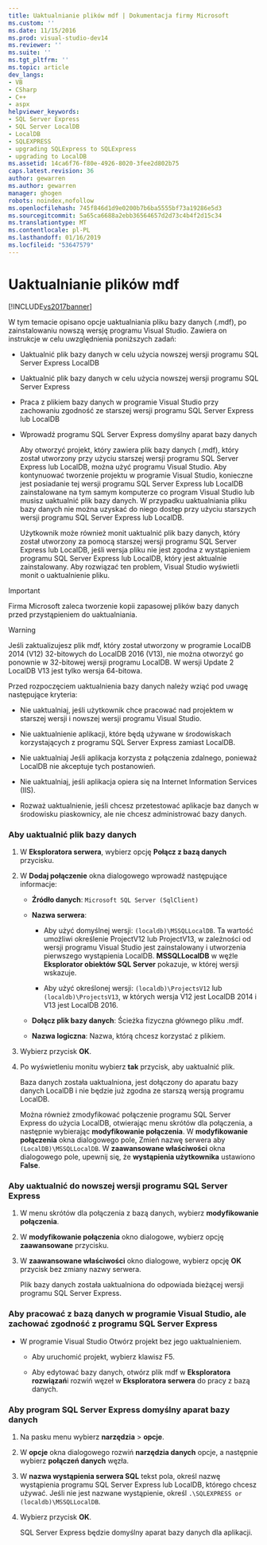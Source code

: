 ```yaml
---
title: Uaktualnianie plików mdf | Dokumentacja firmy Microsoft
ms.custom: ''
ms.date: 11/15/2016
ms.prod: visual-studio-dev14
ms.reviewer: ''
ms.suite: ''
ms.tgt_pltfrm: ''
ms.topic: article
dev_langs:
- VB
- CSharp
- C++
- aspx
helpviewer_keywords:
- SQL Server Express
- SQL Server LocalDB
- LocalDB
- SQLEXPRESS
- upgrading SQLExpress to SQLExpress
- upgrading to LocalDB
ms.assetid: 14ca6f76-f80e-4926-8020-3fee2d802b75
caps.latest.revision: 36
author: gewarren
ms.author: gewarren
manager: ghogen
robots: noindex,nofollow
ms.openlocfilehash: 745f846d1d9e0200b7b6ba5555bf73a19286e5d3
ms.sourcegitcommit: 5a65ca6688a2ebb36564657d2d73c4b4f2d15c34
ms.translationtype: MT
ms.contentlocale: pl-PL
ms.lasthandoff: 01/16/2019
ms.locfileid: "53647579"
---
```

# <a name="upgrade-mdf-files"></a>Uaktualnianie plików mdf
[!INCLUDE[vs2017banner](../includes/vs2017banner.md)]

  
W tym temacie opisano opcje uaktualniania pliku bazy danych (.mdf), po zainstalowaniu nowszą wersję programu Visual Studio. Zawiera on instrukcje w celu uwzględnienia poniższych zadań:  
  
- Uaktualnić plik bazy danych w celu użycia nowszej wersji programu SQL Server Express LocalDB  
  
- Uaktualnić plik bazy danych w celu użycia nowszej wersji programu SQL Server Express  
  
- Praca z plikiem bazy danych w programie Visual Studio przy zachowaniu zgodność ze starszej wersji programu SQL Server Express lub LocalDB  
  
- Wprowadź programu SQL Server Express domyślny aparat bazy danych  
  
  Aby otworzyć projekt, który zawiera plik bazy danych (.mdf), który został utworzony przy użyciu starszej wersji programu SQL Server Express lub LocalDB, można użyć programu Visual Studio. Aby kontynuować tworzenie projektu w programie Visual Studio, konieczne jest posiadanie tej wersji programu SQL Server Express lub LocalDB zainstalowane na tym samym komputerze co program Visual Studio lub musisz uaktualnić plik bazy danych. W przypadku uaktualniania pliku bazy danych nie można uzyskać do niego dostęp przy użyciu starszych wersji programu SQL Server Express lub LocalDB.  
  
  Użytkownik może również monit uaktualnić plik bazy danych, który został utworzony za pomocą starszej wersji programu SQL Server Express lub LocalDB, jeśli wersja pliku nie jest zgodna z wystąpieniem programu SQL Server Express lub LocalDB, który jest aktualnie zainstalowany. Aby rozwiązać ten problem, Visual Studio wyświetli monit o uaktualnienie pliku.  
  
> [!IMPORTANT]
>  Firma Microsoft zaleca tworzenie kopii zapasowej plików bazy danych przed przystąpieniem do uaktualniania.  
  
> [!WARNING]
>  Jeśli zaktualizujesz plik mdf, który został utworzony w programie LocalDB 2014 (V12) 32-bitowych do LocalDB 2016 (V13), nie można otworzyć go ponownie w 32-bitowej wersji programu LocalDB.  W wersji Update 2 LocalDB V13 jest tylko wersja 64-bitowa.  
  
 Przed rozpoczęciem uaktualnienia bazy danych należy wziąć pod uwagę następujące kryteria:  
  
-   Nie uaktualniaj, jeśli użytkownik chce pracować nad projektem w starszej wersji i nowszej wersji programu Visual Studio.  
  
-   Nie uaktualnienie aplikacji, które będą używane w środowiskach korzystających z programu SQL Server Express zamiast LocalDB.  
  
-   Nie uaktualniaj Jeśli aplikacja korzysta z połączenia zdalnego, ponieważ LocalDB nie akceptuje tych postanowień.  
  
-   Nie uaktualniaj, jeśli aplikacja opiera się na Internet Information Services (IIS).  
  
-   Rozważ uaktualnienie, jeśli chcesz przetestować aplikacje baz danych w środowisku piaskownicy, ale nie chcesz administrować bazy danych.  
  
### <a name="to-upgrade-a-database-file"></a>Aby uaktualnić plik bazy danych  
  
1. W **Eksploratora serwera**, wybierz opcję **Połącz z bazą danych** przycisku.  
  
2. W **Dodaj połączenie** okna dialogowego wprowadź następujące informacje:  
  
   -   **Źródło danych**: `Microsoft SQL Server (SqlClient)`  
  
   -   **Nazwa serwera**:  
  
       -   Aby użyć domyślnej wersji: `(localdb)\MSSQLLocalDB`.  Ta wartość umożliwi określenie ProjectV12 lub ProjectV13, w zależności od wersji programu Visual Studio jest zainstalowany i utworzenia pierwszego wystąpienia LocalDB. **MSSQLLocalDB** w węźle **Eksplorator obiektów SQL Server** pokazuje, w której wersji wskazuje.  
  
       -   Aby użyć określonej wersji: `(localdb)\ProjectsV12` lub `(localdb)\ProjectsV13`, w których wersja V12 jest LocalDB 2014 i V13 jest LocalDB 2016.  
  
   -   **Dołącz plik bazy danych**: Ścieżka fizyczna głównego pliku .mdf.  
  
   -   **Nazwa logiczna**: Nazwa, którą chcesz korzystać z plikiem.  
  
3. Wybierz przycisk **OK**.  
  
4. Po wyświetleniu monitu wybierz **tak** przycisk, aby uaktualnić plik.  
  
   Baza danych została uaktualniona, jest dołączony do aparatu bazy danych LocalDB i nie będzie już zgodna ze starszą wersją programu LocalDB.  
  
   Można również zmodyfikować połączenie programu SQL Server Express do użycia LocalDB, otwierając menu skrótów dla połączenia, a następnie wybierając **modyfikowanie połączenia**. W **modyfikowanie połączenia** okna dialogowego pole, Zmień nazwę serwera aby `(LocalDB)\MSSQLLocalDB`. W **zaawansowane właściwości** okna dialogowego pole, upewnij się, że **wystąpienia użytkownika** ustawiono **False**.  
  
### <a name="to-upgrade-to-a-newer-version-of-sql-server-express"></a>Aby uaktualnić do nowszej wersji programu SQL Server Express  
  
1. W menu skrótów dla połączenia z bazą danych, wybierz **modyfikowanie połączenia**.  
  
2. W **modyfikowanie połączenia** okno dialogowe, wybierz opcję **zaawansowane** przycisku.  
  
3. W **zaawansowane właściwości** okno dialogowe, wybierz opcję **OK** przycisk bez zmiany nazwy serwera.  
  
   Plik bazy danych została uaktualniona do odpowiada bieżącej wersji programu SQL Server Express.  
  
### <a name="to-work-with-the-database-in-visual-studio-but-retain-compatibility-with-sql-server-express"></a>Aby pracować z bazą danych w programie Visual Studio, ale zachować zgodność z programu SQL Server Express  
  
-   W programie Visual Studio Otwórz projekt bez jego uaktualnieniem.  
  
    -   Aby uruchomić projekt, wybierz klawisz F5.  
  
    -   Aby edytować bazy danych, otwórz plik mdf w **Eksploratora rozwiązań**i rozwiń węzeł w **Eksploratora serwera** do pracy z bazą danych.  
  
### <a name="to-make-sql-server-express-the-default-database-engine"></a>Aby program SQL Server Express domyślny aparat bazy danych  
  
1. Na pasku menu wybierz **narzędzia** > **opcje**.  
  
2. W **opcje** okna dialogowego rozwiń **narzędzia danych** opcje, a następnie wybierz **połączeń danych** węzła.  
  
3. W **nazwa wystąpienia serwera SQL** tekst pola, określ nazwę wystąpienia programu SQL Server Express lub LocalDB, którego chcesz używać. Jeśli nie jest nazwane wystąpienie, określ `.\SQLEXPRESS or (localdb)\MSSQLLocalDB`.  
  
4. Wybierz przycisk **OK**.  
  
   SQL Server Express będzie domyślny aparat bazy danych dla aplikacji.  